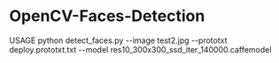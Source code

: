# OpenCV-Faces-Detection
USAGE
python detect_faces.py --image test2.jpg --prototxt deploy.prototxt.txt --model res10_300x300_ssd_iter_140000.caffemodel
